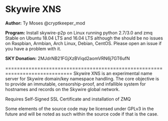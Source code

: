 # Skywire XNS
**Author:** Ty Moses @cryptkeeper_mod

**Program:**
Install skywire-p2p on Linux running python 2.7/3.0 and zmq
Stable on Ubuntu 18.04 LTS and 16.04 LTS although the should
be no issues on Raspbian, Armbian, Arch Linux, Debian, CentOS.
Please open an issue if you have a problem with it.

**SKY Donation:** 2MJdrNB21FGjXzBViqd2aomVRN6j7GT6ufN

=============================================================================
Skywire XNS is an experimental name server for Skywire domain/key namespace handling.
The core objective is to provide an immutable, censorship-proof, and infallible
system for hostnames and records on the Skywire global network.

Requires Self-Signed SSL Certificate and installation of ZMQ


Some elements of the source code may be licensed under
GPLv3 in the future and will be noted as such within 
the source code if that is the case.

